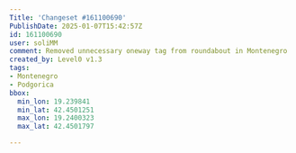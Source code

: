 ```yaml
---
Title: 'Changeset #161100690'
PublishDate: 2025-01-07T15:42:57Z
id: 161100690
user: soliMM
comment: Removed unnecessary oneway tag from roundabout in Montenegro
created_by: Level0 v1.3
tags:
- Montenegro
- Podgorica
bbox:
  min_lon: 19.239841
  min_lat: 42.4501251
  max_lon: 19.2400323
  max_lat: 42.4501797

---
```

